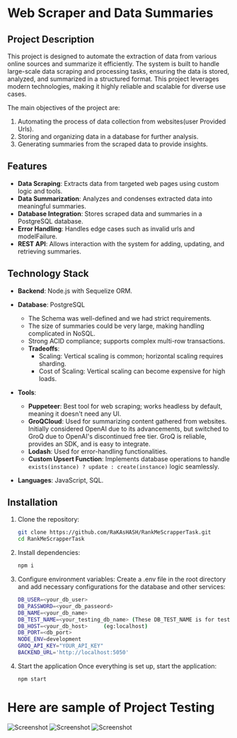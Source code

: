 # Web Scraper and Data Summaries

## Project Description

This project is designed to automate the extraction of data from various online sources and summarize it efficiently. The system is built to handle large-scale data scraping and processing tasks, ensuring the data is stored, analyzed, and summarized in a structured format. This project leverages modern technologies, making it highly reliable and scalable for diverse use cases.

The main objectives of the project are:
1. Automating the process of data collection from websites(user Provided Urls).
2. Storing and organizing data in a database for further analysis.
3. Generating summaries from the scraped data to provide insights.

## Features
- **Data Scraping**: Extracts data from targeted web pages using custom logic and tools.
- **Data Summarization**: Analyzes and condenses extracted data into meaningful summaries.
- **Database Integration**: Stores scraped data and summaries in a PostgreSQL database.
- **Error Handling**: Handles edge cases such as invalid urls and modelFailure.
- **REST API**: Allows interaction with the system for adding, updating, and retrieving summaries.

## Technology Stack
- **Backend**: Node.js with Sequelize ORM.
- **Database**: PostgreSQL  
  - The Schema was well-defined and we had strict requirements.
  - The size of summaries could be very large, making handling complicated in NoSQL.
  - Strong ACID compliance; supports complex multi-row transactions.
  - **Tradeoffs**:
    - Scaling: Vertical scaling is common; horizontal scaling requires sharding.
    - Cost of Scaling: Vertical scaling can become expensive for high loads.

- **Tools**:  
  - **Puppeteer**: Best tool for web scraping; works headless by default, meaning it doesn't need any UI.  
  - **GroQCloud**: Used for summarizing content gathered from websites. Initially considered OpenAI due to its advancements, but switched to GroQ due to OpenAI's discontinued free tier. GroQ is reliable, provides an SDK, and is easy to integrate.  
  - **Lodash**: Used for error-handling functionalities.  
  - **Custom Upsert Function**: Implements database operations to handle `exists(instance) ? update : create(instance)` logic seamlessly.

- **Languages**: JavaScript, SQL.




## Installation

1. Clone the repository:
   ```bash
   git clone https://github.com/RaKAsHASH/RankMeScrapperTask.git
   cd RankMeScrapperTask

2. Install dependencies:
   ```bash
   npm i
3. Configure environment variables: Create a .env file in the root directory and add necessary configurations for the database and other services:
   ```bash
   DB_USER=<your_db_user>
   DB_PASSWORD=<your_db_passeord>
   DB_NAME=<your_db_name>
   DB_TEST_NAME=<your_testing_db_name> (These DB_TEST_NAME is for testing db name,similarly you can add for prod)
   DB_HOST=<your_db_host>     (eg:localhost)
   DB_PORT=<db_port>
   NODE_ENV=development
   GROQ_API_KEY="YOUR_API_KEY"
   BACKEND_URL='http://localhost:5050'
4. Start the application
   Once everything is set up, start the application:
   ```bash
   npm start


# Here are sample of Project Testing
![Screenshot](./TestingScreenShots/Screenshot%202024-12-04%20at%202.35.33%20PM.png "Application Screenshot")
![Screenshot](./TestingScreenShots/Screenshot%202024-12-04%20at%202.35.44%20PM.png "Application Screenshot")
![Screenshot](./TestingScreenShots/Screenshot%202024-12-04%20at%202.36.22%20PM.png "Application Screenshot")

